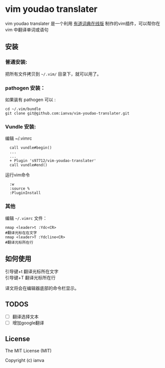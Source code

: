 # vim youdao translater

vim youdao translater 是一个利用 [有道词典在线版](http://dict.youdao.com/) 制作的vim插件，可以帮你在 vim 中翻译单词或语句

## 安装

### 普通安装:
把所有文件拷贝到 `~/.vim/` 目录下，就可以用了。


### pathogen 安装：
如果装有 pathogen 可以 :

	cd ~/.vim/bundle
	git clone git@github.com:ianva/vim-youdao-translater.git

### Vundle 安装:
  编辑 ~/.vimrc
  ```vim
    call vundle#begin()
    ...
    ...
    + Plugin 's97712/vim-youdao-translater'
    call vundle#end()
  ```
  运行vim命令
  ```
    :w
    :source %
    :PluginInstall
  ```

###  其他
编辑 `~/.vimrc` 文件：

```vim
nmap <leader>t :Ydc<CR>
#翻译光标在在文字
nmap <leader>T :Ydcline<CR>
#翻译光标所在行
```

## 如何使用

引导键+t 翻译光标所在文字  
引导键+T 翻译光标所在行

译文将会在编辑器底部的命令栏显示。

## TODOS
- [ ] 翻译选择文本
- [ ] 增加google翻译

## License

The MIT License (MIT)

Copyright (c) ianva



